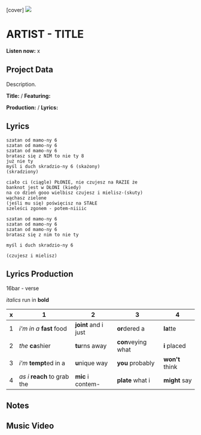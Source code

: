 [cover] ![](57175019_319474918741616_8502199518755923887_n.jpg)

# ARTIST - TITLE

**Listen now:** x

## Project Data

Description.


**Title:**  / **Featuring:** 

**Production:**  / **Lyrics:** 

## Lyrics

```
szatan od mamo-ny 6
szatan od mamo-ny 6
szatan od mamo-ny 6
bratasz się z NIM to nie ty 8
już nie ty
myśl i duch skradzio-ny 6 (skażony)
(skradziony)

ciało ci (ciągle) PŁONIE, nie czujesz na RAZIE że 
banknot jest w DŁONI (kiedy)
na co dzień gooo wielbisz czujesz i mielisz-(skuty)
wąchasz zielone
(jeśli mu się) poświęcisz na STAŁE
szeleści zgonem - potem-niiiic

szatan od mamo-ny 6
szatan od mamo-ny 6
szatan od mamo-ny 6
bratasz się z nim to nie ty

myśl i duch skradzio-ny 6

(czujesz i mielisz)

```

## Lyrics Production

16bar - verse

*italics* run in
**bold**

| x | 1 | 2 | 3 | 4 |
|---|---|---|---|---|
| 1 | *i'm in a* **fast** food | **joint** and i just  | **or**dered a  | **la**tte  |
| 2 | *the* **ca**shier | **tu**rns away  |  **con**veying what |  **i** placed |
| 3 | *i'm* **tempt**ed in a | **u**nique way  |  **you** probably |  **won't** think |
| 4 | *as i* **reach** to grab the |  **mic** i contem-  | **plate** what i | **might** say |

## Notes

## Music Video
